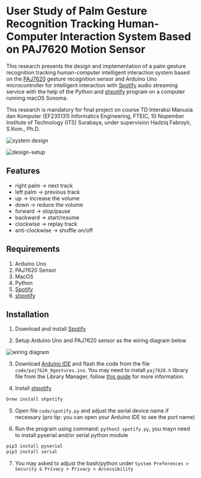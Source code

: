 
# User Study of Palm Gesture Recognition Tracking Human-Computer Interaction System Based on PAJ7620 Motion Sensor

This research presents the design and implementation of a palm gesture recognition tracking human-computer intelligent interaction system
based on the [PAJ7620](https://www.tokopedia.com/lisuinstrument/paj7620-paj7620u2-gesture-recognition-sensor-module) gesture recognition sensor and Arduino
Uno microcontroller for intelligent interaction with [Spotify](https://www.spotify.com) audio
streaming service with the help of the Python and [shpotify](https://github.com/hnarayanan/shpotify) program on a computer running macOS Sonoma.

This research is mandatory for final project on course TD Interaksi Manusia dan Komputer (EF235131) Informatics Engineering, FTEIC, 10 Nopember Institute of Technology (ITS) Surabaya, under supervision Hadziq Fabroyir, S.Kom., Ph.D.

![system design](https://www.imghippo.com/images/1700824949.png)

![design-setup](https://www.imghippo.com/images/1700824825.jpg)


## Features

- right palm -> next track
- left palm -> previous track
- up -> increase the volume
- down -> reduce the volume
- forward -> stop/pause
- backward -> start/resume
- clockwise -> replay track
- anti-clockwise -> shuffle on/off


## Requirements

1. Arduino Uno
2. PAJ7620 Sensor
3. MacOS
4. Python
5. [Spotify](https://www.spotify.com/de-en/download/mac/)
6. [shpotify](https://github.com/hnarayanan/shpotify)

## Installation

1. Download and install [Spotify](https://www.spotify.com/de-en/download/mac/)

2. Setup Arduino Uno and PAJ7620 sensor as the wiring diagram below

![wiring diagram](https://www.imghippo.com/images/1700825548.png)

3. Download [Arduino IDE](https://www.arduino.cc/en/software) and flash the code from the file `code/paj7620_9gestures.ino`. You may need to install `paj7620.h` library file from the Library Manager, follow [this guide](https://www.arduino.cc/reference/en/libraries/gesture-paj7620/) for more information.

4. Install [shpotify](https://github.com/hnarayanan/shpotify)

```bash
brew install shpotify
```

5. Open file `code/spotify.py` and adjust the serial device name if necessary (pro tip: you can open your Arduino IDE to see the port name)

6. Run the program using command: `python3 spotify.py`, you mayn need to install pyserial and/or serial python module

```bash
pip3 install pyserial
pip3 install serial 
```

7. You may asked to adjust the bash/python under `System Preferences > Security & Privacy > Privacy > Accessibility`
